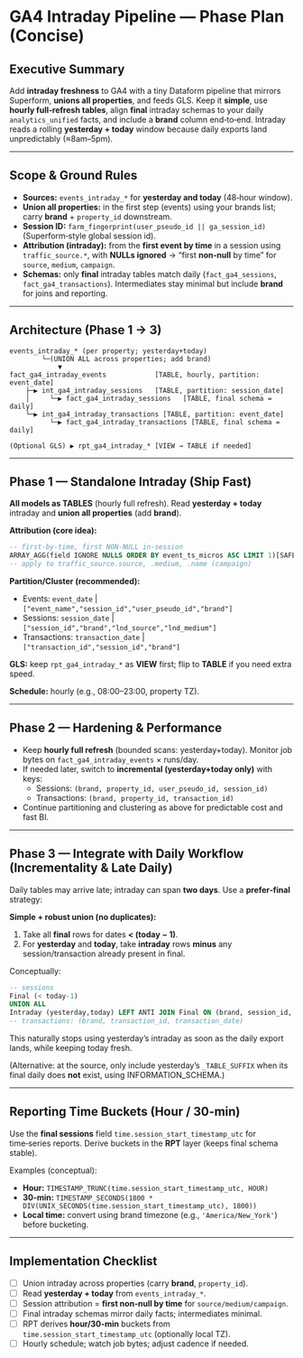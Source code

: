 # GA4 Intraday Pipeline — Phase Plan (Concise)

## Executive Summary
Add **intraday freshness** to GA4 with a tiny Dataform pipeline that mirrors Superform, **unions all properties**, and feeds GLS. Keep it **simple**, use **hourly full‑refresh tables**, align **final** intraday schemas to your daily `analytics_unified` facts, and include a **brand** column end‑to‑end. Intraday reads a rolling **yesterday + today** window because daily exports land unpredictably (≈8am–5pm).

---

## Scope & Ground Rules
- **Sources:** `events_intraday_*` for **yesterday and today** (48‑hour window).
- **Union all properties:** in the first step (events) using your brands list; carry **brand** + `property_id` downstream.
- **Session ID:** `farm_fingerprint(user_pseudo_id || ga_session_id)` (Superform‑style global session id).
- **Attribution (intraday):** from the **first event by time** in a session using `traffic_source.*`, with **NULLs ignored** → “first **non‑null** by time” for `source`, `medium`, `campaign`.
- **Schemas:** only **final** intraday tables match daily (`fact_ga4_sessions`, `fact_ga4_transactions`). Intermediates stay minimal but include **brand** for joins and reporting.

---

## Architecture (Phase 1 → 3)
```
events_intraday_* (per property; yesterday+today)
        └─(UNION ALL across properties; add brand)
            ▼
fact_ga4_intraday_events            [TABLE, hourly, partition: event_date]
    ├─▶ int_ga4_intraday_sessions   [TABLE, partition: session_date]
    │     └─▶ fact_ga4_intraday_sessions   [TABLE, final schema = daily]
    └─▶ int_ga4_intraday_transactions [TABLE, partition: event_date]
          └─▶ fact_ga4_intraday_transactions [TABLE, final schema = daily]

(Optional GLS) ▶ rpt_ga4_intraday_* [VIEW → TABLE if needed]
```

---

## Phase 1 — Standalone Intraday (Ship Fast)
**All models as TABLES** (hourly full refresh). Read **yesterday + today** intraday and **union all properties** (add **brand**).

**Attribution (core idea):**
```sql
-- first-by-time, first NON-NULL in-session
ARRAY_AGG(field IGNORE NULLS ORDER BY event_ts_micros ASC LIMIT 1)[SAFE_OFFSET(0)]
-- apply to traffic_source.source, .medium, .name (campaign)
```

**Partition/Cluster (recommended):**
- Events: `event_date` | `["event_name","session_id","user_pseudo_id","brand"]`
- Sessions: `session_date` | `["session_id","brand","lnd_source","lnd_medium"]`
- Transactions: `transaction_date` | `["transaction_id","session_id","brand"]`

**GLS:** keep `rpt_ga4_intraday_*` as **VIEW** first; flip to **TABLE** if you need extra speed.

**Schedule:** hourly (e.g., 08:00–23:00, property TZ).

---

## Phase 2 — Hardening & Performance
- Keep **hourly full refresh** (bounded scans: yesterday+today). Monitor job bytes on `fact_ga4_intraday_events` × runs/day.
- If needed later, switch to **incremental (yesterday+today only)** with keys:
  - Sessions: `(brand, property_id, user_pseudo_id, session_id)`
  - Transactions: `(brand, property_id, transaction_id)`
- Continue partitioning and clustering as above for predictable cost and fast BI.

---

## Phase 3 — Integrate with Daily Workflow (Incrementality & Late Daily)
Daily tables may arrive late; intraday can span **two days**. Use a **prefer‑final** strategy:

**Simple + robust union (no duplicates):**
1) Take all **final** rows for dates **< (today − 1)**.
2) For **yesterday** and **today**, take **intraday** rows **minus** any session/transaction already present in final.

Conceptually:
```sql
-- sessions
Final (< today-1)
UNION ALL
Intraday (yesterday,today) LEFT ANTI JOIN Final ON (brand, session_id, session_date)
-- transactions: (brand, transaction_id, transaction_date)
```
This naturally stops using yesterday’s intraday as soon as the daily export lands, while keeping today fresh.

(Alternative: at the source, only include yesterday’s `_TABLE_SUFFIX` when its final daily does **not** exist, using INFORMATION_SCHEMA.)

---

## Reporting Time Buckets (Hour / 30‑min)
Use the **final sessions** field `time.session_start_timestamp_utc` for time‑series reports. Derive buckets in the **RPT** layer (keeps final schema stable).

Examples (conceptual):
- **Hour:** `TIMESTAMP_TRUNC(time.session_start_timestamp_utc, HOUR)`  
- **30‑min:** `TIMESTAMP_SECONDS(1800 * DIV(UNIX_SECONDS(time.session_start_timestamp_utc), 1800))`  
- **Local time:** convert using brand timezone (e.g., `'America/New_York'`) before bucketing.

---

## Implementation Checklist
- [ ] Union intraday across properties (carry **brand**, `property_id`).
- [ ] Read **yesterday + today** from `events_intraday_*`.
- [ ] Session attribution = **first non‑null by time** for `source/medium/campaign`.
- [ ] Final intraday schemas mirror daily facts; intermediates minimal.
- [ ] RPT derives **hour/30‑min** buckets from `time.session_start_timestamp_utc` (optionally local TZ).
- [ ] Hourly schedule; watch job bytes; adjust cadence if needed.
